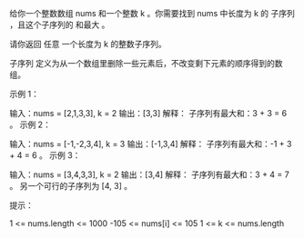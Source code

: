 给你一个整数数组 nums 和一个整数 k 。你需要找到 nums 中长度为 k 的 子序列 ，且这个子序列的 和最大 。

请你返回 任意 一个长度为 k 的整数子序列。

子序列 定义为从一个数组里删除一些元素后，不改变剩下元素的顺序得到的数组。

 

示例 1：

输入：nums = [2,1,3,3], k = 2
输出：[3,3]
解释：
子序列有最大和：3 + 3 = 6 。
示例 2：

输入：nums = [-1,-2,3,4], k = 3
输出：[-1,3,4]
解释：
子序列有最大和：-1 + 3 + 4 = 6 。
示例 3：

输入：nums = [3,4,3,3], k = 2
输出：[3,4]
解释：
子序列有最大和：3 + 4 = 7 。
另一个可行的子序列为 [4, 3] 。
 

提示：

1 <= nums.length <= 1000
-105 <= nums[i] <= 105
1 <= k <= nums.length